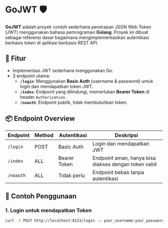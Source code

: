# GoJWT 🛡️

**GoJWT** adalah proyek contoh sederhana penerapan JSON Web Token (JWT) menggunakan bahasa pemrograman **Golang**. Proyek ini dibuat sebagai referensi dasar bagaimana mengimplementasikan autentikasi berbasis token di aplikasi berbasis REST API.

## 🔧 Fitur

- Implementasi JWT sederhana menggunakan Go.
- 3 endpoint utama:
  - **`/login`**: Menggunakan **Basic Auth** (username & password) untuk login dan mendapatkan token JWT.
  - **`/index`**: Endpoint yang dilindungi, memerlukan **Bearer Token** di header `Authorization`.
  - **`/noauth`**: Endpoint publik, tidak membutuhkan token.

## 📦 Endpoint Overview

| Endpoint | Method | Autentikasi | Deskripsi |
|----------|--------|-------------|-----------|
| `/login` | POST   | Basic Auth  | Login dan mendapatkan JWT |
| `/index` | ALL    | Bearer Token | Endpoint aman, hanya bisa diakses dengan token valid |
| `/noauth`| ALL    | Tidak perlu | Endpoint bebas tanpa autentikasi |

## 🔐 Contoh Penggunaan

### 1. Login untuk mendapatkan Token

```bash
curl -X POST http://localhost:8123/login -u your_username:your_password
